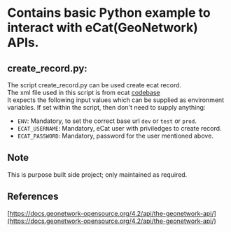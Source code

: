 # Contains basic Python example to interact with eCat(GeoNetwork) APIs.  

## create_record.py:  
The script create_record.py can be used create ecat record.  
The xml file used in this script is from ecat [codebase](https://github.com/ga-gn/core-geonetwork/blob/test/schemas/iso19115-3.2018/src/main/plugin/iso19115-3.2018/templates/ga-19115-3-dataset.xml)  
It expects the following input values which can be supplied as environment variables. If set within the script, then don't need to supply anything:  
- `ENV`: Mandatory, to set the correct base url `dev` or `test` or `prod`.  
- `ECAT_USERNAME`: Mandatory, eCat user with priviledges to create record.  
- `ECAT_PASSWORD`: Mandatory, password for the user mentioned above.  


## Note  
This is purpose built side project; only maintained as required.  

## References  
[https://docs.geonetwork-opensource.org/4.2/api/the-geonetwork-api/](https://docs.geonetwork-opensource.org/4.2/api/the-geonetwork-api/)  